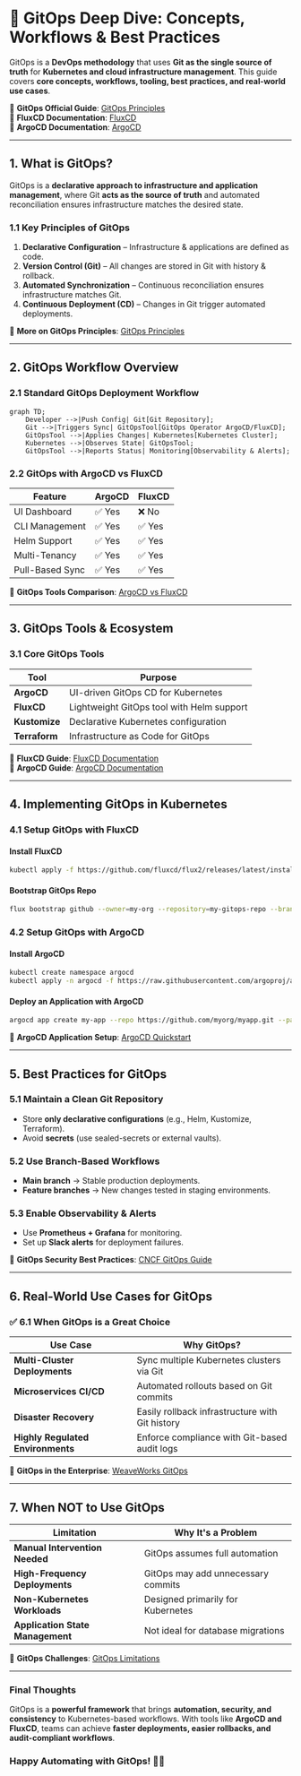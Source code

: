 # 🔄 GitOps Deep Dive: Concepts, Workflows & Best Practices

GitOps is a **DevOps methodology** that uses **Git as the single source of truth** for **Kubernetes and cloud infrastructure management**. This guide covers **core concepts, workflows, tooling, best practices, and real-world use cases**.

📌 **GitOps Official Guide**: [GitOps Principles](https://opengitops.dev/)  
📌 **FluxCD Documentation**: [FluxCD](https://fluxcd.io/docs/)  
📌 **ArgoCD Documentation**: [ArgoCD](https://argo-cd.readthedocs.io/en/stable/)  

---

## **1. What is GitOps?**  

GitOps is a **declarative approach to infrastructure and application management**, where Git **acts as the source of truth** and automated reconciliation ensures infrastructure matches the desired state.

### **1.1 Key Principles of GitOps**  
1. **Declarative Configuration** – Infrastructure & applications are defined as code.  
2. **Version Control (Git)** – All changes are stored in Git with history & rollback.  
3. **Automated Synchronization** – Continuous reconciliation ensures infrastructure matches Git.  
4. **Continuous Deployment (CD)** – Changes in Git trigger automated deployments.  

🔗 **More on GitOps Principles**: [GitOps Principles](https://opengitops.dev/)  

---

## **2. GitOps Workflow Overview**  

### **2.1 Standard GitOps Deployment Workflow**  

```mermaid
graph TD;
    Developer -->|Push Config| Git[Git Repository];
    Git -->|Triggers Sync| GitOpsTool[GitOps Operator ArgoCD/FluxCD];
    GitOpsTool -->|Applies Changes| Kubernetes[Kubernetes Cluster];
    Kubernetes -->|Observes State| GitOpsTool;
    GitOpsTool -->|Reports Status| Monitoring[Observability & Alerts];
```

### **2.2 GitOps with ArgoCD vs FluxCD**  

| Feature        | ArgoCD | FluxCD |
|---------------|--------|--------|
| UI Dashboard  | ✅ Yes | ❌ No  |
| CLI Management | ✅ Yes | ✅ Yes |
| Helm Support  | ✅ Yes | ✅ Yes |
| Multi-Tenancy | ✅ Yes | ✅ Yes |
| Pull-Based Sync | ✅ Yes | ✅ Yes |

🔗 **GitOps Tools Comparison**: [ArgoCD vs FluxCD](https://argo-cd.readthedocs.io/en/stable/comparison/)  

---

## **3. GitOps Tools & Ecosystem**  

### **3.1 Core GitOps Tools**  

| Tool | Purpose |
|------|---------|
| **ArgoCD** | UI-driven GitOps CD for Kubernetes |
| **FluxCD** | Lightweight GitOps tool with Helm support |
| **Kustomize** | Declarative Kubernetes configuration |
| **Terraform** | Infrastructure as Code for GitOps |

🔗 **FluxCD Guide**: [FluxCD Documentation](https://fluxcd.io/docs/)  
🔗 **ArgoCD Guide**: [ArgoCD Documentation](https://argo-cd.readthedocs.io/en/stable/)  

---

## **4. Implementing GitOps in Kubernetes**  

### **4.1 Setup GitOps with FluxCD**  

#### **Install FluxCD**  
```sh
kubectl apply -f https://github.com/fluxcd/flux2/releases/latest/install.yaml
```

#### **Bootstrap GitOps Repo**
```sh
flux bootstrap github --owner=my-org --repository=my-gitops-repo --branch=main
```

### **4.2 Setup GitOps with ArgoCD**  

#### **Install ArgoCD**
```sh
kubectl create namespace argocd
kubectl apply -n argocd -f https://raw.githubusercontent.com/argoproj/argo-cd/stable/manifests/install.yaml
```

#### **Deploy an Application with ArgoCD**
```sh
argocd app create my-app --repo https://github.com/myorg/myapp.git --path k8s --dest-server https://kubernetes.default.svc --dest-namespace myapp
```

🔗 **ArgoCD Application Setup**: [ArgoCD Quickstart](https://argo-cd.readthedocs.io/en/stable/getting_started/)  

---

## **5. Best Practices for GitOps**  

### **5.1 Maintain a Clean Git Repository**  
- Store **only declarative configurations** (e.g., Helm, Kustomize, Terraform).  
- Avoid **secrets** (use sealed-secrets or external vaults).  

### **5.2 Use Branch-Based Workflows**  
- **Main branch** → Stable production deployments.  
- **Feature branches** → New changes tested in staging environments.  

### **5.3 Enable Observability & Alerts**  
- Use **Prometheus + Grafana** for monitoring.  
- Set up **Slack alerts** for deployment failures.  

🔗 **GitOps Security Best Practices**: [CNCF GitOps Guide](https://opengitops.dev/)  

---

## **6. Real-World Use Cases for GitOps**  

### ✅ **6.1 When GitOps is a Great Choice**  

| Use Case | Why GitOps? |
|----------|------------|
| **Multi-Cluster Deployments** | Sync multiple Kubernetes clusters via Git |
| **Microservices CI/CD** | Automated rollouts based on Git commits |
| **Disaster Recovery** | Easily rollback infrastructure with Git history |
| **Highly Regulated Environments** | Enforce compliance with Git-based audit logs |

🔗 **GitOps in the Enterprise**: [WeaveWorks GitOps](https://www.weave.works/blog/what-is-gitops-really)  

---

## **7. When NOT to Use GitOps**  

| Limitation | Why It's a Problem |
|------------|------------------|
| **Manual Intervention Needed** | GitOps assumes full automation |
| **High-Frequency Deployments** | GitOps may add unnecessary commits |
| **Non-Kubernetes Workloads** | Designed primarily for Kubernetes |
| **Application State Management** | Not ideal for database migrations |

🔗 **GitOps Challenges**: [GitOps Limitations](https://opengitops.dev/)  

---

### **Final Thoughts**  
GitOps is a **powerful framework** that brings **automation, security, and consistency** to Kubernetes-based workflows. With tools like **ArgoCD and FluxCD**, teams can achieve **faster deployments, easier rollbacks, and audit-compliant workflows**.

### **Happy Automating with GitOps! 🔄🚀**  
